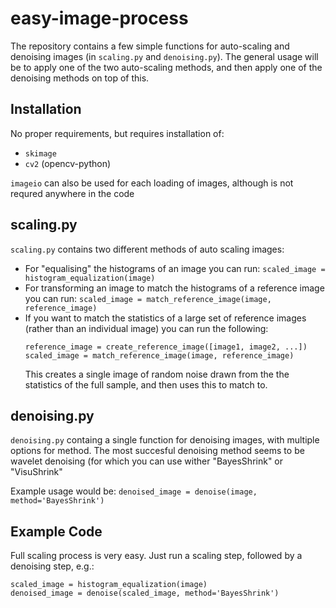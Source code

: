 # easy-image-process

The repository contains a few simple functions for auto-scaling and denoising images (in `scaling.py` and `denoising.py`). The general usage will be to apply one of the two auto-scaling methods, and then apply one of the denoising methods on top of this.

## Installation

No proper requirements, but requires installation of:
- `skimage`
- `cv2` (opencv-python)

`imageio` can also be used for each loading of images, although is not requred anywhere in the code

## scaling.py

`scaling.py` contains two different methods of auto scaling images:

- For "equalising" the histograms of an image you can run: `scaled_image = histogram_equalization(image)` 
- For transforming an image to match the histograms of a reference image you can run: `scaled_image = match_reference_image(image, reference_image)` 
- If you want to match the statistics of a large set of reference images (rather than an individual image) you can run the following:
	```
	reference_image = create_reference_image([image1, image2, ...])
	scaled_image = match_reference_image(image, reference_image)
	```
	This creates a single image of random noise drawn from the the statistics of the full sample, and then uses this to match to.


## denoising.py

`denoising.py` containg a single function for denoising images, with multiple options for method. The most succesful denoising method seems to be wavelet denoising (for which you can use wither "BayesShrink" or "VisuShrink"

Example usage would be: `denoised_image = denoise(image, method='BayesShrink')`

## Example Code

Full scaling process is very easy. Just run a scaling step, followed by a denoising step, e.g.:
```
scaled_image = histogram_equalization(image)
denoised_image = denoise(scaled_image, method='BayesShrink')
```


